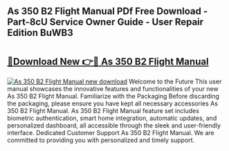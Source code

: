 ## As 350 B2 Flight Manual PDf Free Download - Part-8cU Service Owner Guide - User Repair Edition BuWB3

# <h2><a href="http://bc85069.oget.top/?id=As+350+B2+Flight+Manual">🔗Download New 👉🔴 As 350 B2 Flight Manual</a></h2>

[![As 350 B2 Flight Manual new download](https://i.imgur.com/5g1atiW.png)](http://bc85069.oget.top/?id=As+350+B2+Flight+Manual)
Welcome to the Future This user manual showcases the innovative features and functionalities of your new As 350 B2 Flight Manual. Familiarize with the Packaging Before discarding the packaging, please ensure you have kept all necessary accessories As 350 B2 Flight Manual. As 350 B2 Flight Manual feature set includes biometric authentication, smart home integration, automatic updates, and personalized dashboard, all accessible through the sleek and user-friendly interface. Dedicated Customer Support As 350 B2 Flight Manual. We are committed to providing you with personalized and timely support.
